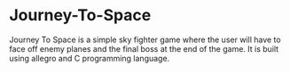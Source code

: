# Journey-To-Space
Journey To Space is a simple sky fighter game where the user will have to face off enemy planes and the final boss at the end of the game. It is built using allegro and C programming language.

